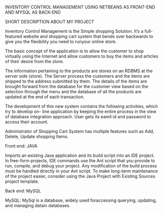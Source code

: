 INVENTORY CONTROL MANAGEMENT USING NETBEANS AS FRONT-END AND MYSQL AS BACK-END

SHORT DESCRIPTION ABOUT MY PROJECT


Inventory Control Management is the Simple shopping Solution. It’s a full-featured website and shopping cart system that bends over backwards to give you the flexibility you need to runyour online store.

The basic concept of the application is to allow the customer to shop virtually using the Internet and allow customers to buy the items and articles of their desire from the store.

The information pertaining to the products are stores on an RDBMS at the server side (store). The Server process the customers and the items are shipped to the address submitted by them. The details of the items are brought forward from the database for the customer view based on the selection through the menu and the database of all the products are updated at the end of each transaction.


The development of this new system contains the following activities, which try to develop on- line
application by keeping the entire process in the view of database integration approach. User gets its eamil id and password to access their account.

Administrator of Shopping Cart System has multiple features such as Add, Delete, Update shopping Items.


Front end: JAVA

Imports an existing Java application and its build script into an IDE project. In free-form projects, IDE commands use the Ant script that you provide to run, compile, and debug your project. Any modification of the build process must be handled directly in your Ant script. To make long-term maintenance of the project easier, consider using the Java Project with Existing Sources project template.

Back end: MySQL

MySQL: MySql is a database, widely used foraccessing querying, updating, and managing datain databases.

